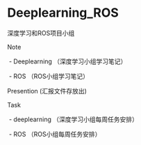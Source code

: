 # Deeplearning_ROS
深度学习和ROS项目小组

Note

​    - Deeplearning   （深度学习小组学习笔记）

​    - ROS  （ROS小组学习笔记）

Presention  (汇报文件存放出)

Task

​    - deeplearning （深度学习小组每周任务安排）

​    - ROS （ROS小组每周任务安排）